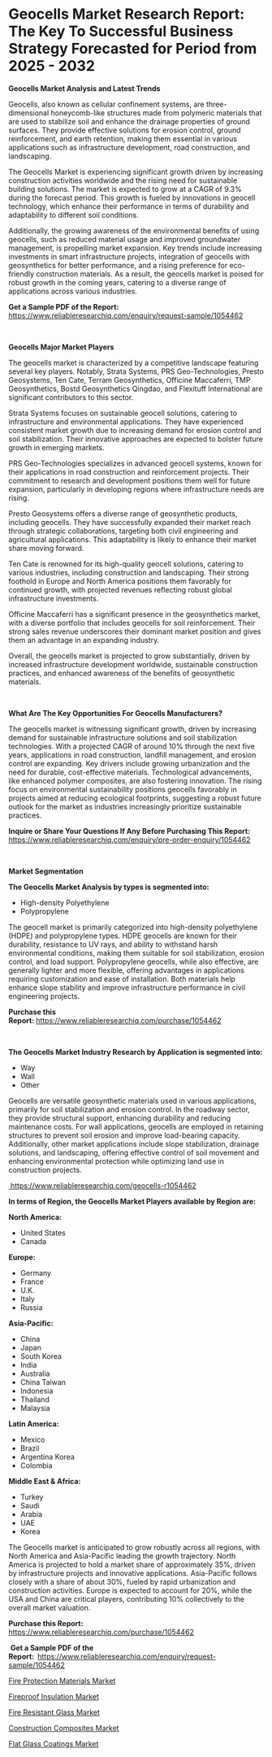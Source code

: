 <p><h1>Geocells Market Research Report: The Key To Successful Business Strategy Forecasted for Period from 2025 - 2032</h1></p><p><strong>Geocells Market Analysis and Latest Trends</strong></p>
<p><p>Geocells, also known as cellular confinement systems, are three-dimensional honeycomb-like structures made from polymeric materials that are used to stabilize soil and enhance the drainage properties of ground surfaces. They provide effective solutions for erosion control, ground reinforcement, and earth retention, making them essential in various applications such as infrastructure development, road construction, and landscaping.</p><p>The Geocells Market is experiencing significant growth driven by increasing construction activities worldwide and the rising need for sustainable building solutions. The market is expected to grow at a CAGR of 9.3% during the forecast period. This growth is fueled by innovations in geocell technology, which enhance their performance in terms of durability and adaptability to different soil conditions. </p><p>Additionally, the growing awareness of the environmental benefits of using geocells, such as reduced material usage and improved groundwater management, is propelling market expansion. Key trends include increasing investments in smart infrastructure projects, integration of geocells with geosynthetics for better performance, and a rising preference for eco-friendly construction materials. As a result, the geocells market is poised for robust growth in the coming years, catering to a diverse range of applications across various industries.</p></p>
<p><strong>Get a Sample PDF of the Report:&nbsp;</strong> <a href="https://www.reliableresearchiq.com/enquiry/request-sample/1054462?utm_campaign=1876&utm_medium=2&utm_source=Github&utm_content=ia&utm_term=02042025&utm_id=geocells">https://www.reliableresearchiq.com/enquiry/request-sample/1054462</a></p>
<p>&nbsp;</p>
<p><strong>Geocells Major Market Players</strong></p>
<p><p>The geocells market is characterized by a competitive landscape featuring several key players. Notably, Strata Systems, PRS Geo-Technologies, Presto Geosystems, Ten Cate, Terram Geosynthetics, Officine Maccaferri, TMP Geosynthetics, Bostd Geosynthetics Qingdao, and Flexituff International are significant contributors to this sector.</p><p>Strata Systems focuses on sustainable geocell solutions, catering to infrastructure and environmental applications. They have experienced consistent market growth due to increasing demand for erosion control and soil stabilization. Their innovative approaches are expected to bolster future growth in emerging markets.</p><p>PRS Geo-Technologies specializes in advanced geocell systems, known for their applications in road construction and reinforcement projects. Their commitment to research and development positions them well for future expansion, particularly in developing regions where infrastructure needs are rising.</p><p>Presto Geosystems offers a diverse range of geosynthetic products, including geocells. They have successfully expanded their market reach through strategic collaborations, targeting both civil engineering and agricultural applications. This adaptability is likely to enhance their market share moving forward.</p><p>Ten Cate is renowned for its high-quality geocell solutions, catering to various industries, including construction and landscaping. Their strong foothold in Europe and North America positions them favorably for continued growth, with projected revenues reflecting robust global infrastructure investments.</p><p>Officine Maccaferri has a significant presence in the geosynthetics market, with a diverse portfolio that includes geocells for soil reinforcement. Their strong sales revenue underscores their dominant market position and gives them an advantage in an expanding industry.</p><p>Overall, the geocells market is projected to grow substantially, driven by increased infrastructure development worldwide, sustainable construction practices, and enhanced awareness of the benefits of geosynthetic materials.</p></p>
<p>&nbsp;</p>
<p><strong>What Are The Key Opportunities For Geocells Manufacturers?</strong></p>
<p><p>The geocells market is witnessing significant growth, driven by increasing demand for sustainable infrastructure solutions and soil stabilization technologies. With a projected CAGR of around 10% through the next five years, applications in road construction, landfill management, and erosion control are expanding. Key drivers include growing urbanization and the need for durable, cost-effective materials. Technological advancements, like enhanced polymer composites, are also fostering innovation. The rising focus on environmental sustainability positions geocells favorably in projects aimed at reducing ecological footprints, suggesting a robust future outlook for the market as industries increasingly prioritize sustainable practices.</p></p>
<p><strong>Inquire or Share Your Questions If Any Before Purchasing This Report:</strong> <a href="https://www.reliableresearchiq.com/enquiry/pre-order-enquiry/1054462?utm_campaign=1876&utm_medium=2&utm_source=Github&utm_content=ia&utm_term=02042025&utm_id=geocells">https://www.reliableresearchiq.com/enquiry/pre-order-enquiry/1054462</a></p>
<p>&nbsp;</p>
<p><strong>Market Segmentation</strong></p>
<p><strong>The Geocells Market Analysis by types is segmented into:</strong></p>
<p><ul><li>High-density Polyethylene</li><li>Polypropylene</li></ul></p>
<p><p>The geocell market is primarily categorized into high-density polyethylene (HDPE) and polypropylene types. HDPE geocells are known for their durability, resistance to UV rays, and ability to withstand harsh environmental conditions, making them suitable for soil stabilization, erosion control, and load support. Polypropylene geocells, while also effective, are generally lighter and more flexible, offering advantages in applications requiring customization and ease of installation. Both materials help enhance slope stability and improve infrastructure performance in civil engineering projects.</p></p>
<p><strong>Purchase this Report:&nbsp;</strong><a href="https://www.reliableresearchiq.com/purchase/1054462?utm_campaign=1876&utm_medium=2&utm_source=Github&utm_content=ia&utm_term=02042025&utm_id=geocells">https://www.reliableresearchiq.com/purchase/1054462</a></p>
<p>&nbsp;</p>
<p><strong>The Geocells Market Industry Research by Application is segmented into:</strong></p>
<p><ul><li>Way</li><li>Wall</li><li>Other</li></ul></p>
<p><p>Geocells are versatile geosynthetic materials used in various applications, primarily for soil stabilization and erosion control. In the roadway sector, they provide structural support, enhancing durability and reducing maintenance costs. For wall applications, geocells are employed in retaining structures to prevent soil erosion and improve load-bearing capacity. Additionally, other market applications include slope stabilization, drainage solutions, and landscaping, offering effective control of soil movement and enhancing environmental protection while optimizing land use in construction projects.</p></p>
<p><a href="https://www.reliableresearchiq.com/geocells-r1054462?utm_campaign=1876&utm_medium=2&utm_source=Github&utm_content=ia&utm_term=02042025&utm_id=geocells">&nbsp;https://www.reliableresearchiq.com/geocells-r1054462</a></p>
<p><strong>In terms of Region, the Geocells Market Players available by Region are:</strong></p>
<p>
    <p> <strong> North America: </strong>
        <ul>
            <li>United States</li>
            <li>Canada</li>
        </ul>
        </p> 
    <p> <strong> Europe: </strong>
        <ul>
            <li>Germany</li>
            <li>France</li>
            <li>U.K.</li>
            <li>Italy</li>
            <li>Russia</li>
        </ul>
        </p> 
    <p> <strong> Asia-Pacific: </strong>
        <ul>
            <li>China</li>
            <li>Japan</li>
            <li>South Korea</li>
            <li>India</li>
            <li>Australia</li>
            <li>China Taiwan</li>
            <li>Indonesia</li>
            <li>Thailand</li>
            <li>Malaysia</li>
        </ul>
        </p> 
    <p> <strong> Latin America: </strong>
        <ul>
            <li>Mexico</li>
            <li>Brazil</li>
            <li>Argentina Korea</li>
            <li>Colombia</li>
        </ul>
        </p> 
    <p> <strong> Middle East & Africa: </strong>
        <ul>
            <li>Turkey</li>
            <li>Saudi</li>
            <li>Arabia</li>
            <li>UAE</li>
            <li>Korea</li>
        </ul>
    </p>
    </p>
<p><p>The Geocells market is anticipated to grow robustly across all regions, with North America and Asia-Pacific leading the growth trajectory. North America is projected to hold a market share of approximately 35%, driven by infrastructure projects and innovative applications. Asia-Pacific follows closely with a share of about 30%, fueled by rapid urbanization and construction activities. Europe is expected to account for 20%, while the USA and China are critical players, contributing 10% collectively to the overall market valuation.</p></p>
<p><strong>Purchase this Report: </strong><a href="https://www.reliableresearchiq.com/purchase/1054462?utm_campaign=1876&utm_medium=2&utm_source=Github&utm_content=ia&utm_term=02042025&utm_id=geocells">https://www.reliableresearchiq.com/purchase/1054462</a></p>
<p>&nbsp;<strong>Get a Sample PDF of the Report:&nbsp;&nbsp;</strong><a href="https://www.reliableresearchiq.com/enquiry/request-sample/1054462?utm_campaign=1876&utm_medium=2&utm_source=Github&utm_content=ia&utm_term=02042025&utm_id=geocells">https://www.reliableresearchiq.com/enquiry/request-sample/1054462</a></p>
<p><strong></strong></p>
<p><p><a href="https://github.com/navodfetiya/Market-Research-Report-List-1/blob/main/fire-protection-materials-market.md?utm_campaign=1876&utm_medium=2&utm_source=Github&utm_content=ia&utm_term=02042025&utm_id=geocells">Fire Protection Materials Market</a></p><p><a href="https://github.com/omemaeuseda/Market-Research-Report-List-1/blob/main/fireproof-insulation-market.md?utm_campaign=1876&utm_medium=2&utm_source=Github&utm_content=ia&utm_term=02042025&utm_id=geocells">Fireproof Insulation Market</a></p><p><a href="https://github.com/doganaqev/Market-Research-Report-List-1/blob/main/fire-resistant-glass-market.md?utm_campaign=1876&utm_medium=2&utm_source=Github&utm_content=ia&utm_term=02042025&utm_id=geocells">Fire Resistant Glass Market</a></p><p><a href="https://github.com/cevzarvargem/Market-Research-Report-List-1/blob/main/construction-composites-market.md?utm_campaign=1876&utm_medium=2&utm_source=Github&utm_content=ia&utm_term=02042025&utm_id=geocells">Construction Composites Market</a></p><p><a href="https://github.com/yenagmah/Market-Research-Report-List-1/blob/main/flat-glass-coatings-market.md?utm_campaign=1876&utm_medium=2&utm_source=Github&utm_content=ia&utm_term=02042025&utm_id=geocells">Flat Glass Coatings Market</a></p></p>